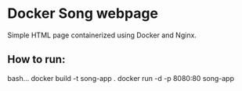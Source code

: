 # Docker Song webpage

Simple HTML page containerized using Docker and Nginx.

## How to run:
bash...
docker build -t song-app .
docker run -d -p 8080:80 song-app
